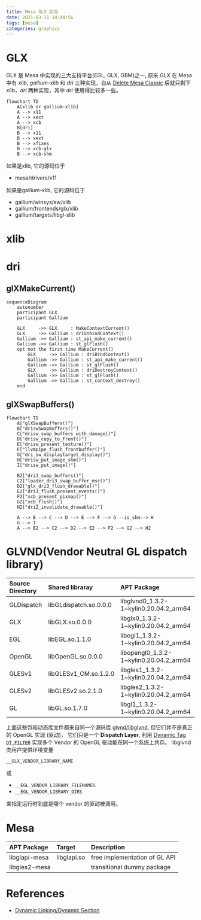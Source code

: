 ```yaml
---
title: Mesa GLX 实现
date: 2021-03-11 14:44:56
tags: [mesa]
categories: graphics
---
```


# GLX

GLX 是 Mesa 中实现的三大支持平台(EGL, GLX, GBM)之一, 原来 GLX 在 Mesa 中有 *xlib*, *gallium-xlib* 和 *dri* 三种实现，自从 [Delete Mesa Classic](https://gitlab.freedesktop.org/mesa/mesa/-/merge_requests/10153) 后就只剩下 *xlib*，*dri* 两种实现，其中 *dri* 使用得比较多一些。

<!--more-->

```mermaid
flowchart TD
    A[xlib or gallium-xlib]
    A --> x11
    A --> xext
    A --> xcb
    B[dri]
    B --> x11
    B --> xext
    B --> xfixes
    B --> xcb-glx
    B --> xcb-shm
```

如果是xlib, 它的源码位于
- mesa/drivers/x11 

如果是gallium-xlib, 它的源码位于
- gallium/winsys/sw/xlib
- gallium/frontends/glx/xlib
- gallium/targets/libgl-xlib

# xlib

# dri

## glXMakeCurrent()

```mermaid
sequenceDiagram
    autonumber
    participant GLX
    participant Gallium

    GLX     ->> GLX     : MakeContextCurrent()
    GLX     ->> Gallium : driUnbindContext()
    Gallium ->> Gallium : st_api_make_current()
    Gallium ->> Gallium : st_glFlush()
    opt not the first time MakeCurrent()
        GLX     ->> Gallium : driBindContext()
        Gallium ->> Gallium : st_api_make_current()
        Gallium ->> Gallium : st_glFlush()
        GLX     ->> Gallium : driDestroyContext()
        Gallium ->> Gallium : st_glFlush()
        Gallium ->> Gallium : st_context_destroy()
    end
```

## glXSwapBuffers()

```mermaid
flowchart TD
    A["glXSwapBuffers()"]
    B["driswSwapBuffers()"]
    C["drisw_swap_buffers_with_damage()"]
    D["drisw_copy_to_front()"]
    E["drisw_present_texture()"]
    F["llvmpipe_flush_frontbuffer()"]
    G["dri_sw_displaytarget_display()"]
    H["drisw_put_image_shm()"]
    I["drisw_put_image()"]

    B2["dri3_swap_buffers()"]
    C2["loader_dri3_swap_buffer_msc()"]
    D2["glx_dri3_flush_drawable()"]
    E2["dri3_flush_present_events()"]
    F2["xcb_present_pixmap()"]
    G2["xcb_flush()"]
    H2["dri2_invalidate_drawable()"]

    A --> B --> C --> D --> E --> F --> G --is_shm--> H
    G --> I
    A --> B2 --> C2 --> D2 --> E2 --> F2 --> G2 --> H2
```

# GLVND(Vendor Neutral GL dispatch library)

| Source Directory |  Shared libraray       | APT Package                            |
|:-----------------|:-----------------------|:---------------------------------------|
| GLDispatch       | libGLdispatch.so.0.0.0 | libglvnd0_1.3.2-1~kylin0.20.04.2_arm64 |
| GLX              | libGLX.so.0.0.0        | libglx0_1.3.2-1~kylin0.20.04.2_arm64   |
| EGL              | libEGL.so.1.1.0        | libegl1_1.3.2-1~kylin0.20.04.2_arm64   |
| OpenGL           | libOpenGL.so.0.0.0     | libopengl0_1.3.2-1~kylin0.20.04.2_arm64|
| GLESv1           | libGLESv1_CM.so.1.2.0  | libgles1_1.3.2-1~kylin0.20.04.2_arm64  |
| GLESv2           | libGLESv2.so.2.1.0     | libgles2_1.3.2-1~kylin0.20.04.2_arm64  |
| GL               | libGL.so.1.7.0         | libgl1_1.3.2-1~kylin0.20.04.2_arm64    |

上面这些包和动态库文件都来自同一个源码库 [glvnd/libglvnd](https://gitlab.freedesktop.org/glvnd/libglvnd), 但它们并不是真正的 OpenGL 实现 (驱动)， 它们只是一个 **Dispatch Layer**, 利用 [Dynamic Tag `DT_FILTER`](https://docs.oracle.com/cd/E19683-01/817-3677/6mj8mbtbr/index.html#chapter4-31738) 实现多个 Vendor 的 OpenGL 驱动能在同一个系统上共存。 libglvnd 向用户提供环境变量

`__GLX_VENDOR_LIBRARY_NAME`

或

- `__EGL_VENDOR_LIBRARY_FILENAMES`
- `__EGL_VENDOR_LIBRARY_DIRS`

来指定运行时到底是哪个 vendor 的驱动被调用。

# Mesa

| APT Package      |  Target              | Description                    |
|:-----------------|:---------------------|:-------------------------------|
| libglapi-mesa    | libglapi.so          | free implementation of GL API  |
| libgles2-mesa    |                      | transitional dummy package     |

# References
- [Dynamic Linking/Dynamic Section](https://docs.oracle.com/cd/E19683-01/817-3677/chapter6-42444/index.html)
